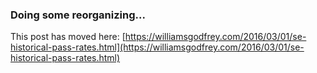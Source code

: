 ### Doing some reorganizing...

This post has moved here: [https://williamsgodfrey.com/2016/03/01/se-historical-pass-rates.html](https://williamsgodfrey.com/2016/03/01/se-historical-pass-rates.html)
